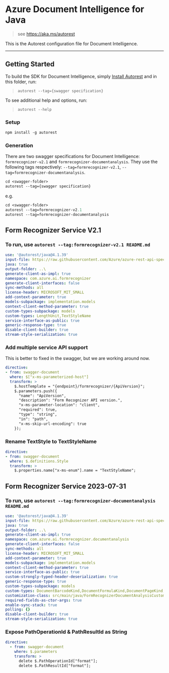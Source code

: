 # Azure Document Intelligence for Java

> see https://aka.ms/autorest

This is the Autorest configuration file for Document Intelligence.

---
## Getting Started
To build the SDK for Document Intelligence, simply [Install Autorest](https://aka.ms/autorest) and
in this folder, run:

> `autorest --tag={swagger specification}`

To see additional help and options, run:

> `autorest --help`

### Setup
```ps
npm install -g autorest
```

### Generation

There are two swagger specifications for Document Intelligence: `formrecognizer-v2.1` and `formrecognizer-documentanalysis`.
They use the following tags respectively: `--tag=formrecognizer-v2.1`, `--tag=formrecognizer-documentanalysis`.

```ps
cd <swagger-folder>
autorest --tag={swagger specification}
```

e.g.
```ps
cd <swagger-folder>
autorest --tag=formrecognizer-v2.1
autorest --tag=formrecognizer-documentanalysis
```

## Form Recognizer Service V2.1
### To run, use `autorest --tag:formrecognizer-v2.1 README.md`

``` yaml $(tag) == 'formrecognizer-v2.1'
use: '@autorest/java@4.1.39'
input-file: https://raw.githubusercontent.com/Azure/azure-rest-api-specs/main/specification/cognitiveservices/data-plane/FormRecognizer/stable/v2.1/FormRecognizer.json
java: true
output-folder: ..\
generate-client-as-impl: true
namespace: com.azure.ai.formrecognizer
generate-client-interfaces: false
sync-methods: all
license-header: MICROSOFT_MIT_SMALL
add-context-parameter: true
models-subpackage: implementation.models
context-client-method-parameter: true
custom-types-subpackage: models
custom-types: LengthUnit,TextStyleName
service-interface-as-public: true
generic-response-type: true
disable-client-builder: true
stream-style-serialization: true
```

### Add multiple service API support
This is better to fixed in the swagger, but we are working around now.
``` yaml $(tag) == 'formrecognizer-v2.1'
directive:
- from: swagger-document
  where: $["x-ms-parameterized-host"]
  transform: >
    $.hostTemplate = "{endpoint}/formrecognizer/{ApiVersion}";
    $.parameters.push({
      "name": "ApiVersion",
      "description": "Form Recognizer API version.",
      "x-ms-parameter-location": "client",
      "required": true,
      "type": "string",
      "in": "path",
      "x-ms-skip-url-encoding": true
    });
```

### Rename TextStyle to TextStyleName
``` yaml $(tag) == 'formrecognizer-v2.1'
directive:
- from: swagger-document
  where: $.definitions.Style
  transform: >
    $.properties.name["x-ms-enum"].name = "TextStyleName";
```


## Form Recognizer Service 2023-07-31
### To run, use `autorest --tag:formrecognizer-documentanalysis README.md`
``` yaml $(tag) == 'formrecognizer-documentanalysis'
use: '@autorest/java@4.1.39'
input-file: https://raw.githubusercontent.com/Azure/azure-rest-api-specs/main/specification/cognitiveservices/data-plane/FormRecognizer/stable/2023-07-31/FormRecognizer.json
java: true
output-folder: ..\
generate-client-as-impl: true
namespace: com.azure.ai.formrecognizer.documentanalysis
generate-client-interfaces: false
sync-methods: all
license-header: MICROSOFT_MIT_SMALL
add-context-parameter: true
models-subpackage: implementation.models
context-client-method-parameter: true
service-interface-as-public: true
custom-strongly-typed-header-deserialization: true
generic-response-type: true
custom-types-subpackage: models
custom-types: DocumentBarcodeKind,DocumentFormulaKind,DocumentPageKind,FontStyle,FontWeight,ParagraphRole,DocumentAnalysisFeature
customization-class: src/main/java/FormRecognizerDocumentAnalysisCustomization.java
required-fields-as-ctor-args: true
enable-sync-stack: true
polling: {}
disable-client-builder: true
stream-style-serialization: true
```

### Expose PathOperationId & PathResultId as String
``` yaml $(tag) == 'formrecognizer-documentanalysis'
directive:
  - from: swagger-document
    where: $.parameters
    transform: >
      delete $.PathOperationId["format"];
      delete $.PathResultId["format"];
```

